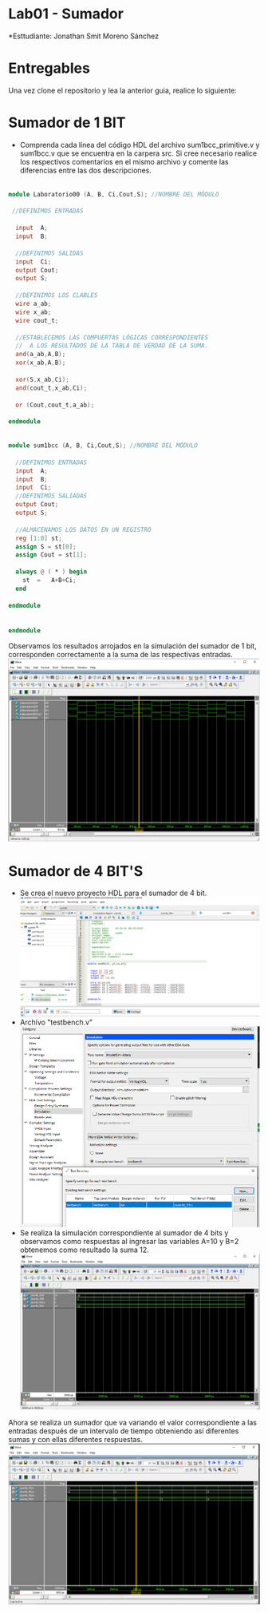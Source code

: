# Lab01 - Sumador 

*Esttudiante: Jonathan Smit Moreno Sánchez 

# Entregables

Una vez clone el repositorio y lea la anterior guia, realice lo siguiente:

# Sumador de 1 BIT

* Comprenda cada línea del código HDL del archivo sum1bcc_primitive.v y  sum1bcc.v que se encuentra en la carpera src. Si cree necesario realice los respectivos comentarios en el mismo archivo y comente las diferencias entre las dos descripciones.

```verilog

module Laboratorio00 (A, B, Ci,Cout,S); //NOMBRE DEL MÓDULO

 //DEFINIMOS ENTRADAS
 
  input  A;
  input  B;
  
  //DEFINIMOS SALIDAS
  input  Ci;
  output Cout;
  output S;
   
  //DEFINIMOS LOS CLABLES
  wire a_ab;
  wire x_ab;
  wire cout_t;
   
  //ESTABLECEMOS LAS COMPUERTAS LÓGICAS CORRESPONDIENTES 
  //  A LOS RESULTADOS DE LA TABLA DE VERDAD DE LA SUMA.
  and(a_ab,A,B);
  xor(x_ab,A,B);

  xor(S,x_ab,Ci);
  and(cout_t,x_ab,Ci);

  or (Cout,cout_t,a_ab);

endmodule
```

```verilog

module sum1bcc (A, B, Ci,Cout,S); //NOMBRE DEL MÓDULO
   
  //DEFINIMOS ENTRADAS
  input  A;
  input  B;
  input  Ci;
  //DEFINIMOS SALIADAS
  output Cout;
  output S;
  
  //ALMACENAMOS LOS DATOS EN UN REGISTRO
  reg [1:0] st;
  assign S = st[0];
  assign Cout = st[1];

  always @ ( * ) begin
  	st  = 	A+B+Ci;
  end
  
endmodule


endmodule
```

Observamos los resultados arrojados en la simulación del sumador de 1 bit, corresponden correctamente a la suma de las respectivas entradas.
![Sumador 1bit](https://github.com/unal-edigital1-lab/lab00-josmorenosa/blob/master/Figuras/Sum1b.PNG)

# Sumador de 4 BIT'S

* Se crea el nuevo proyecto HDL para el sumador de 4 bit.
![Sumador 4bbit](https://github.com/unal-edigital1-lab/lab00-josmorenosa/blob/master/Figuras/sum4b.PNG)
* Archivo "testbench.v"
![TB](https://github.com/unal-edigital1-lab/lab00-josmorenosa/blob/master/Figuras/crear_Tb.PNG)
* Se realiza la simulación correspondiente al sumador de 4 bits y observamos como respuestas al ingresar las variables A=10 y B=2 obtenemos como resultado la suma 12.
![Sumador 4bit](https://github.com/unal-edigital1-lab/lab00-josmorenosa/blob/master/Figuras/Resutlado%20sumador%20de%204%20bits.PNG)

Ahora se realiza un sumador que va variando el valor correspondiente a las entradas después de un intervalo de tiempo obteniendo así diferentes sumas y con ellas diferentes respuestas.
![Sumador 4bit_conciclo](https://github.com/unal-edigital1-lab/lab00-josmorenosa/blob/master/Figuras/R2.PNG)


